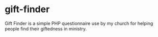gift-finder
===========

Gift Finder is a simple PHP questionnaire use by my church for helping people find their giftedness in ministry. 
